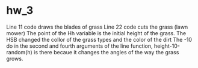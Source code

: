 # hw_3
Line 11 code draws the blades of grass
Line 22 code cuts the grass (lawn mower)
The point of the Hh variable is the initial height of the grass. 
The HSB changed the collor of the grass types and the color of the dirt 
The -10 do in the second and fourth arguments of the line function, height-10-random(h) is there becaue it changes the angles of the way the grass grows. 

